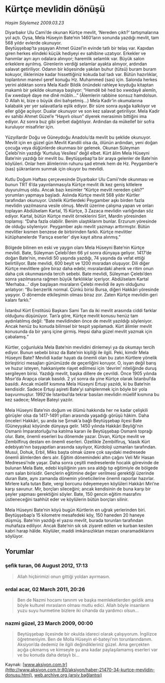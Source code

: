 # Kürtçe mevlidin dönüşü

*Haşim Söylemez 2009.03.23*

<div class="news-detail-text-todays">
 <div>
 </div>
 <div>
 </div>
 <div id="newsSpot">
  <font class="detail-spot">
   Diyarbakır Ulu Cami’de okunan Kürtçe mevlit, ‘Nereden çıktı?’ tartışmalarına yol açtı. Oysa, Mela Hüseyin Bate’nin 1460’ların sonunda yazdığı mevlit, tam 568 yıldır evlerde okunuyor.
  </font>
 </div>
 <div id="newsText">
  <font class="detail-text">
   Beytüşşebap’ta yaşayan Ahmet Güzel’in evinde tatlı bir telaş var. Kapıdan giren herkes elindeki küçük hediyeyi ev sahibine uzatıyor. Erkekler ve hanımlar ayrı ayrı odalara alınıyor; haremlik selamlık var. Büyük salon erkeklere ayrılmış. Girenlerin verdiği selamlar ayakta alınıyor, ardından salavat getiriliyor. Odanın bir köşesinde yakılan buhur (tütsü) buram buram kokuyor, iliklerinize kadar hissettiğiniz kokuda bal tadı var. Bütün hazırlıklar, toplantının manevî şeref konuğu Hz. Muhammed (sas) için. Salonda herkes yerini aldıktan sonra Mela Kadir Bildik önündeki rahleye koyduğu kitaptan makamlı bir şekilde okumaya başlıyor: “Hemdê bê hed bo xwedayê alemîn, Ew xwedayê daye me dînê mûbîn…” (Âlemlerin rabbine sonsuz hamdolsun. O Allah ki, bize o büyük dini bahşetmiş...) Mela Kadir’in okumalarına kalabalık yer yer salavatlarla eşlik ediyor. Bir süre sonra ayağa kalkılıyor ve eller göğe açılıyor. Dualar okunuyor ve son kez salavat getiriliyor. Mela Kadir ev sahibi Ahmet Güzel’e “Hayırlı olsun” diyerek merasimin bittiğini ima ediyor. Az sonra buz gibi şerbet dağıtılıyor. Ardından da mükellef bir sofra kuruluyor misafirler için.
   <br/>
   <br/>
   Yüzyıllardır Doğu ve Güneydoğu Anadolu’da mevlit bu şeklide okunuyor. Mevlit için en güzel gün Mevlit Kandili olsa da, ölünün ardından, yeni doğan çocuğa veya düğünlerde okunması bir gelenek. Okunan Süleyman Çelebi’nin yazdığı ‘Kurtuluş Vesilesi’ değil elbet. Kürt âlim Mela Hüseyni Bate’nin yazdığı bir mevlit bu. Beytüşşebap’ta bir araya gelenler de Bate’nin köylüleri. Onlar hem âlimlerinin ruhunu şad etmek hem de Hz. Peygamber’e (sas) şükranlarını sunmak için okuyor bu mevlidi.
   <br/>
   <br/>
   Kutlu Doğum Haftası çerçevesinde Diyarbakır Ulu Camii’nde okunması ve bunun TRT 6’da yayınlanmasıyla Kürtçe mevlit ilk kez geniş kitlelere duyurulmuş oldu. Ancak bazı kesimler “Kürtçe mevlit nereden çıktı?” yorumları yapmaya başladı. Aslında Kürtçe mevlit 568 yıldır Kürtler tarafından okunuyor. Üstelik Kürtlerdeki Peygamber aşkı birden fazla mevlidin yazılmasına vesile olmuş. Mevlit üzerine çalışma yapan ve onları toplayan Abdülselam Kartal, 15 Kürtçe, 3 Zazaca mevlidin varlığından söz ediyor.  Kartal, bütün Kürtçe mevlit örneklerini Siirt, Mardin yöresinden toplamış: “Daha fazla olabilir. Benim ulaştıklarım bunlar. Erzurum yöresinde de olduğu söyleniyor. Peygamber aşkı mevlit yazmayı arttırmıştır. Bütün mevlitler kısmen benzese de birbirinden farklı. Kürtçe mevlitler kütüphanelerde ‘Farsça eserler’ diye kayıt altına alınmış.”
   <br/>
   <br/>
   Bölgede bilinen en eski ve yaygın olanı Mela Hüseyni Bate’nin Kürtçe mevlidi. Bate, Süleyman Çelebi’den 66 yıl sonra dünyaya geliyor. 1417’de doğan Bate’nin, mevlidi 50 yaşında yazdığı, 74 yaşında da vefat ettiği belirtiliyor. Bate mevlidi, 600 beyit ve 1200 mısradan oluşuyor. Dili diğer Kürtçe mevlitlere göre biraz daha edebi; mısralardaki ahenk ve ritim onun daha çok okunmasında tercih sebebi. Bate mevlidi, Süleyman Çelebi’den sonra yazılmasına rağmen büyük farklılıklar içeriyor. Abdülselam Kartal ‘Merhaba…’ diye başlayan mısraların Çelebi mevlidi ile aynı olduğunu anlatıyor: “Bu benzerlik normal. Çünkü birisi Bursa, diğeri Hakkâri yöresinde yaşıyor. O dönemde etkileşimin olması biraz zor. Zaten Kürtçe mevlidin geri kalanı farklı.”
   <br/>
   <br/>
   İstanbul Kürt Enstitüsü Başkanı Sami Tan da iki mevlit arasında ciddi farklar olduğunu düşünüyor. Tan’a göre, Kürtçe mevlit konusu henüz tam aydınlatılmış değil: “Bate mevlidinden önce de mevlit yazıldığı söyleniyor. Ancak henüz bu konuda bilimsel bir tespit yapılamadı. Kürt âlimler mevlit konusunda da bir yarış içine girmiş. Hepsi daha güzel mevlit yazmak için çabalamış.”
   <br/>
   <br/>
   Kürtler, çoğunlukla Mela Bate’nin mevlidini dinlemeyi ya da okumayı tercih ediyor. Bunun sebebi biraz da Bate’nin kişiliği ile ilgili. Peki, kimdir Mela Hüseyni Bate? Mevlidi kadar hayatı da önemli olan bu zatın Kürtlere yönelik birleştirici mesajları günümüzde de geçerliğini koruyor. O, isyan değil barış ve huzur isteyen, hakkaniyete riayet edilmesi için ‘devrim’ niteliğinde duruş sergileyen birisi. Yazdığı mevlit, başka dillere de çevrildi. Önce 1905 yılında Mısır’da Arapça olarak basıldı. 2 yıl sonra da yine Kürtçe olarak İstanbul’da basıldı. Ancak müellif kısmına Mela Hüseyni Ertuşi yazıldı, ki bu Bate’nin kendisidir. Sadece Ertuşi aşireti Bate’yi sahiplenmek için böyle bir yola başvurmuştur. 1992’de İstanbul’da tekrar basılan mevlidin müellif kısmına bu kez sadece; Melaye Bateyi yazılır.
   <br/>
   <br/>
   Mela Hüseyni Bate’nin doğum ve ölümü hakkında her ne kadar çelişkili görüşler olsa da 1417-1491 yılları arasında yaşadığı görüşü hâkim. Daha önceleri Hakkâri, şu anda ise Şırnak’a bağlı Beytüşşebap ilçesi Bate (Güneyyaka) köyünde dünyaya gelir. 1450 yılında Hakkâri Beyliği’nin Osmanlı İmparatorluğu’na katılma kararı ile Beytüşşebap Osmanlı toprağı olur. Bate, önemli eserleri bu dönemde yazar. Divan, Kürtçe mevlit ve Zembilfiruş destanı en önemli eserleri. Özellikle Zembilfiruş, ‘klasik Kürt edebiyatı’nın başyapıtları arasında sayılıyor, Kürdoloji uzmanları tarafından. Musul, Dohuk, Erbil, Miks başta olmak üzere çok sayıdaki medresede önemli âlimlerden ders alır. Eğitim dönemindeki altın çağını Veli Mir Hasan Medresesi’nde yaşar. Daha sonra çeşitli medreselerde hocalık görevinde de bulunan Mela Bate, edebi kişiliğinin yanı sıra aldığı tıp eğitimiyle de bölgede nam salan birisidir. Gençlerin eğitimine değer verilmesi gerektiği üzerinde duran Bate, aynı zamanda dönemin yöneticilerine önemli raporlar hazırlar. Mirlere kafa tutan Bate, vergi borcunu ödeyemeyen köylüleri Hakkâri Miri’ne karşı savunur. Mir, borçları sileceğini; ancak kendisinin de buna karşı bir şeyler yapması gerektiğini söyler. Bate, 150 gencin eğitim masrafını üstleneceğini taahhüt eder ve köylülerin bütün borçları silinir.
   <br/>
   <br/>
   Mela Hüseyni Bate’nin köyü bugün Kürtlerin en uğrak yerlerinden biri. Beytüşşebap’a 15 kilometre mesafedeki köy, 150 haneden 20 haneye düşmüş. Bate’nin yazdığı el yazısı mevlit, burada torunları tarafından muhafaza ediliyor. Ancak Bate’nin sık sık ziyaret edilen ve kurban kesilen kabri harap hâlde. Köylüler, maddi imkânsızlıktan mezarı onaramadıklarını söylüyor.
   <br/>
  </font>
 </div>
 <div>
 </div>
 <div>
 </div>
</div>


## Yorumlar

### şefik turan, 06 August 2012, 17:13
> Allah hiçbirimizi onun gittiği yoldan ayırmasın.

### erdal acar, 02 March 2011, 20:26
> Ben de Nazmi hocamı tanırım ve başka memleketlerden geldik ama böyle kulturel mırasların olması mutlu edici. Allah böyle insanların yuzu suyu hurmetine bizlere iki cihanda da yardımcı olsun...

### nazmi güzel, 23 March 2009, 00:00
> Beytüşşebap ilçesinde bir okulda idareci olarak çalışıyorum. İngilizce öğretmeniyim. Ben de Molla Hüseyin el-bateyi’nin torunlarındanım. Aksiyon’da dedemiz ile ilgili değindikleriniz güzel. Ama gerçekten açığa çıkmamış ve kimseyle şu ana kadar paylaşılamamış eserleri var ve bu konuda daha detaylı bi...

Kaynak: [www.aksiyon.com.tr](http://www.aksiyon.com.tr:80/aksiyon/haber-21470-34-kurtce-mevlidin-donusu.html), [web.archive.org (arşiv bağlantısı)](http://web.archive.org/web/20130623082454/http://www.aksiyon.com.tr:80/aksiyon/haber-21470-34-kurtce-mevlidin-donusu.html)
